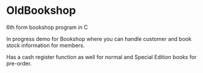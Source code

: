 # OldBookshop
6th form bookshop program in C 

In progress demo for Bookshop where you can handle customer and book stock information for members.

Has a cash register function as well for normal and Special Edition books for pre-order.
